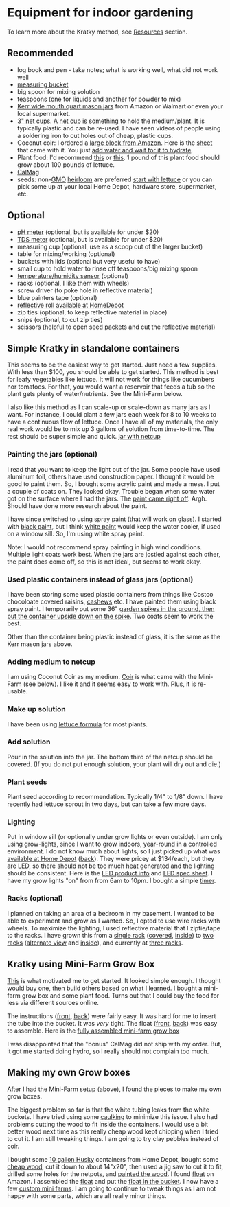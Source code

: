 # Equipment for indoor gardening

To learn more about the Kratky method, see [Resources](../resources/README.md) section.

## Recommended
* log book and pen - take notes; what is working well, what did not work well 
* [measuring bucket](measuring_bucket.jpg)
* big spoon for mixing solution
* teaspoons (one for liquids and another for powder to mix)
* [Kerr wide mouth quart mason jars](kerr_wide_mouth_quart_jars.jpg) from Amazon or Walmart or even your local supermarket. 
* [3" net cups](https://smile.amazon.com/gp/product/B077S4GPKL). A [net cup](net_cup.jpg) is something to hold the medium/plant. It is typically plastic and can be re-used. I have seen videos of people using a soldering iron to cut holes out of cheap, plastic cups.
* Coconut coir: I ordered a [large block from Amazon](https://smile.amazon.com/gp/product/B003MOD2HY). Here is the [sheet](coir_big.jpg) that came with it. You just [add water and wait for it to hydrate](coir_absorbing_water.jpg).
* Plant food: I'd recommend [this](https://smile.amazon.com/Fertilizer-Minerals-Greenway-Biotech-Inc/dp/B07DM4WTT1) or [this](https://www.healthrangerstore.com/collections/ultraclean-plant-food/products/lettuce-formula-8-15-36-1-lb). 1 pound of this plant food should grow about 100 pounds of lettuce.
* [CalMag](https://smile.amazon.com/General-Hydroponics-GH1772-CALiMAGic-Quart/dp/B00GZRKI40)
* seeds: non-[GMO](https://en.wikipedia.org/wiki/Genetically_modified_organism) [heirloom](https://en.wikipedia.org/wiki/Heirloom_plant) are preferred [start with lettuce](https://smile.amazon.com/gp/product/B00P18ZNNA) or you can pick some up at your local Home Depot, hardware store, supermarket, etc.

## Optional
* [pH meter](https://smile.amazon.com/gp/product/B07JC9BSNRpH) (optional, but is available for under $20)
* [TDS meter](https://smile.amazon.com/gp/product/B07JC9BSNR) (optional, but is available for under $20)
* measuring cup (optional, use as a scoop out of the larger bucket)
* table for mixing/working (optional)
* buckets with lids (optional but very useful to have)
* small cup to hold water to rinse off teaspoons/big mixing spoon
* [temperature/humidity sensor](temp_and_humidity.jpg) (optional)
* racks (optional, I like them with wheels)
* screw driver (to poke hole in reflective material)
* blue painters tape (optional)
* [reflective roll](reflective_roll.jpg) [available at HomeDepot](https://www.homedepot.com/p/Reflectix-16-in-x-25-ft-Double-Reflective-Insulation-Roll-with-Staple-Tab-Edge-ST16025/100012574)
* zip ties (optional, to keep reflective material in place)
* snips (optional, to cut zip ties)
* scissors (helpful to open seed packets and cut the reflective material)

## Simple Kratky in standalone containers
This seems to be the easiest way to get started. Just need a few supplies. With less than $100, you should be able to get started. This method is best for leafy vegetables like lettuce. It will not work for things like cucumbers nor tomatoes. For that, you would want a reservoir that feeds a tub so the plant gets plenty of water/nutrients. See the Mini-Farm below.

I also like this method as I can scale-up or scale-down as many jars as I want. For instance, I could plant a few jars each week for 8 to 10 weeks to have a continuous flow of lettuce. Once I have all of my materials, the only real work would be to mix up 3 gallons of solution from time-to-time. The rest should be super simple and quick. [jar with netcup](jar_with_netcup.jpg)

### Painting the jars (optional)
I read that you want to keep the light out of the jar. Some people have used aluminum foil, others have used construction paper. I thought it would be good to paint them. So, I bought some acrylic paint and made a mess. I put a couple of coats on. They looked okay. Trouble began when some water got on the surface where I had the jars. The [paint came right off](do_not_use_acrylic.jpg). Argh. Should have done more research about the paint.

I have since switched to using spray paint (that will work on glass). I started with [black paint](krylon_51601_black_gloss.jpg), but I think [white paint](krylon_51501_white_gloss.jpg) would keep the water cooler, if used on a window sill. So, I'm using white spray paint.

Note: I would not recommend spray painting in high wind conditions. Multiple light coats work best.
When the jars are jostled against each other, the paint does come off, so this is not ideal, but seems to work okay.

### Used plastic containers instead of glass jars (optional)
I have been storing some used plastic containers from things like Costco chocoloate covered raisins, [cashews](cashew_jar.jpeg) etc. I have painted them using black spray paint. I temporarily put some 36" [garden spikes in the ground, then put the container upside down on the spike](plastic_jugs_being_painted.jpg). Two coats seem to work the best.

Other than the container being plastic instead of glass, it is the same as the Kerr mason jars above.

### Adding medium to netcup
I am using Coconut Coir as my medium. [Coir](coir.jpg) is what came with the Mini-Farm (see below). I like it and it seems easy to work with. Plus, it is re-usable. 

### Make up solution
I have been using [lettuce formula](../nutrients/README.md#Lettuce) for most plants.

### Add solution
Pour in the solution into the jar. The bottom third of the netcup should be covered. (If you do not put enough solution, your plant will dry out and die.)

### Plant seeds
Plant seed according to recommendation. Typically 1/4" to 1/8" down. I have recently had lettuce sprout in two days, but can take a few more days.

### Lighting
Put in window sill (or optionally under grow lights or even outside). I am only using grow-lights, since I want to grow indoors, year-round in a controlled environment. I do not know much about lights, so I just picked up what was [available at Home Depot](led_light_front.jpg) ([back](led_light_back.jpg)). They were pricey at $134/each, but they are LED, so there should not be too much heat generated and the lighting should be consistent. Here is the [LED product info](https://www.feit.com/products/grow-lights/blue-spectrum-dual-2ft-led-plant-grow-light-3/) and [LED spec sheet](GLP14FS_HB_80W_LED_SpecSheet.pdf). I have my grow lights "on" from from 6am to 10pm. I bought a simple [timer](https://smile.amazon.com/gp/product/B00MVFF59S).

### Racks (optional)
I planned on taking an area of a bedroom in my basement. I wanted to be able to experiment and grow as I wanted. So, I opted to use wire racks with wheels. To maximize the lighting, I used reflective material that I ziptie/tape to the racks. I have grown this from a [single rack](single_rack.jpg) ([covered](single_rack2.jpg), [inside](one_rack2.jpg)) to [two racks](two_racks.jpg) ([alternate view](two_racks2.jpg) and [inside](two_racks_internal.jpg)), and currently at [three racks](three_racks_external.jpg). 

## Kratky using Mini-Farm Grow Box
[This](https://www.healthrangerstore.com/collections/mini-farm-grow-box-2-0/products/food-rising-mini-farm-grow-box-2-0-green-leafy-vegetables-starter-kit-with-4-hole-lid) is what motivated me to get started. It looked simple enough. I thought would buy one, then build others based on what I learned. I bought a mini-farm grow box and some plant food. Turns out that I could buy the food for less via different sources online.

The instructions ([front](food_rising_mini_grow_farm_instructions_front.jpg), [back](food_rising_mini_grow_farm_instructions_back.jpg)) were fairly easy. It was hard for me to insert the tube into the bucket. It was _very_ tight. The float ([front](supply_rising_float_front.jpg), [back](supply_rising_float_back.jpg)) was easy to assemble. Here is the [fully assembled mini-farm grow box](supply_rising_assembled.jpg)

I was disappointed that the "bonus" CalMag did not ship with my order. But, it got me started doing hydro, so I really should not complain too much.

## Making my own Grow boxes
After I had the Mini-Farm setup (above), I found the pieces to make my own grow boxes.

The biggest problem so far is that the white tubing leaks from the white buckets. I have tried using some [caulking](bucket_with_caulk.jpg) to minimize this issue. I also had problems cutting the wood to fit inside the containers. I would use a bit better wood next time as this really cheap wood kept chipping when I tried to cut it. I am still tweaking things. I am going to try clay pebbles instead of coir.

I bought some [10 gallon Husky](husky_ten.jpg) containers from Home Depot, bought some [cheap wood](cheap_wood.jpg), cut it down to about 14"x20", then used a jig saw to cut it to fit, drilled some holes for the netpots, and [painted the wood](painted_wood.jpg). I found [float](https://smile.amazon.com/gp/product/B076HJZQMY) on Amazon. I assembled the [float](float_and_tee.jpg) and put the [float in the bucket](float_in_bucket.jpg). I now have a few [custom mini farms](custom_mini_farms.jpg). I am going to continue to tweak things as I am not happy with some parts, which are all really minor things.

